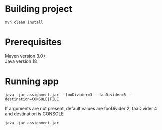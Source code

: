 # Building project 

```mvn clean install```

# Prerequisites

Maven version 3.0+ <br />
Java version 18

# Running app

```java -jar assignment.jar --fooDivider=3 --faaDivider=5 --destination=CONSOLE|FILE```

If arguments are not present, default values are fooDivider 2, faaDivider 4 and destination is CONSOLE

```java -jar assignment.jar```



